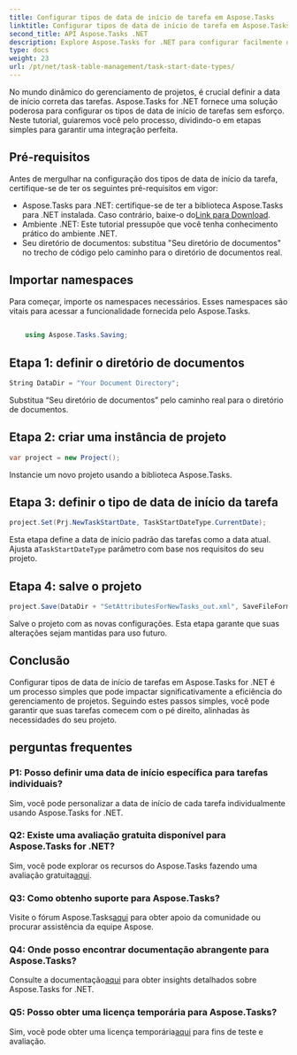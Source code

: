 ```yaml
---
title: Configurar tipos de data de início de tarefa em Aspose.Tasks
linktitle: Configurar tipos de data de início de tarefa em Aspose.Tasks
second_title: API Aspose.Tasks .NET
description: Explore Aspose.Tasks for .NET para configurar facilmente os tipos de data de início de tarefas. Otimize o gerenciamento de projetos com facilidade. Baixe o seu teste gratuito agora!
type: docs
weight: 23
url: /pt/net/task-table-management/task-start-date-types/
---
```

No mundo dinâmico do gerenciamento de projetos, é crucial definir a data de início correta das tarefas. Aspose.Tasks for .NET fornece uma solução poderosa para configurar os tipos de data de início de tarefas sem esforço. Neste tutorial, guiaremos você pelo processo, dividindo-o em etapas simples para garantir uma integração perfeita.
## Pré-requisitos
Antes de mergulhar na configuração dos tipos de data de início da tarefa, certifique-se de ter os seguintes pré-requisitos em vigor:
-  Aspose.Tasks para .NET: certifique-se de ter a biblioteca Aspose.Tasks para .NET instalada. Caso contrário, baixe-o do[Link para Download](https://releases.aspose.com/tasks/net/).
- Ambiente .NET: Este tutorial pressupõe que você tenha conhecimento prático do ambiente .NET.
- Seu diretório de documentos: substitua "Seu diretório de documentos" no trecho de código pelo caminho para o diretório de documentos real.
## Importar namespaces
Para começar, importe os namespaces necessários. Esses namespaces são vitais para acessar a funcionalidade fornecida pelo Aspose.Tasks.
```csharp
    
    using Aspose.Tasks.Saving;
```
## Etapa 1: definir o diretório de documentos
```csharp
String DataDir = "Your Document Directory";
```
Substitua “Seu diretório de documentos” pelo caminho real para o diretório de documentos.
## Etapa 2: criar uma instância de projeto
```csharp
var project = new Project();
```
Instancie um novo projeto usando a biblioteca Aspose.Tasks.
## Etapa 3: definir o tipo de data de início da tarefa
```csharp
project.Set(Prj.NewTaskStartDate, TaskStartDateType.CurrentDate);
```
 Esta etapa define a data de início padrão das tarefas como a data atual. Ajusta a`TaskStartDateType` parâmetro com base nos requisitos do seu projeto.
## Etapa 4: salve o projeto
```csharp
project.Save(DataDir + "SetAttributesForNewTasks_out.xml", SaveFileFormat.Xml);
```
Salve o projeto com as novas configurações. Esta etapa garante que suas alterações sejam mantidas para uso futuro.
## Conclusão
Configurar tipos de data de início de tarefas em Aspose.Tasks for .NET é um processo simples que pode impactar significativamente a eficiência do gerenciamento de projetos. Seguindo estes passos simples, você pode garantir que suas tarefas comecem com o pé direito, alinhadas às necessidades do seu projeto.
## perguntas frequentes
### P1: Posso definir uma data de início específica para tarefas individuais?
Sim, você pode personalizar a data de início de cada tarefa individualmente usando Aspose.Tasks for .NET.
### Q2: Existe uma avaliação gratuita disponível para Aspose.Tasks for .NET?
Sim, você pode explorar os recursos do Aspose.Tasks fazendo uma avaliação gratuita[aqui](https://releases.aspose.com/).
### Q3: Como obtenho suporte para Aspose.Tasks?
 Visite o fórum Aspose.Tasks[aqui](https://forum.aspose.com/c/tasks/15) para obter apoio da comunidade ou procurar assistência da equipe Aspose.
### Q4: Onde posso encontrar documentação abrangente para Aspose.Tasks?
 Consulte a documentação[aqui](https://reference.aspose.com/tasks/net/) para obter insights detalhados sobre Aspose.Tasks for .NET.
### Q5: Posso obter uma licença temporária para Aspose.Tasks?
 Sim, você pode obter uma licença temporária[aqui](https://purchase.aspose.com/temporary-license/) para fins de teste e avaliação.